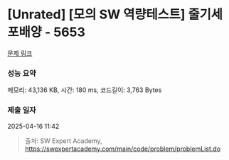 # [Unrated] [모의 SW 역량테스트] 줄기세포배양 - 5653 

[문제 링크](https://swexpertacademy.com/main/code/problem/problemDetail.do?contestProbId=AWXRJ8EKe48DFAUo) 

### 성능 요약

메모리: 43,136 KB, 시간: 180 ms, 코드길이: 3,763 Bytes

### 제출 일자

2025-04-16 11:42



> 출처: SW Expert Academy, https://swexpertacademy.com/main/code/problem/problemList.do